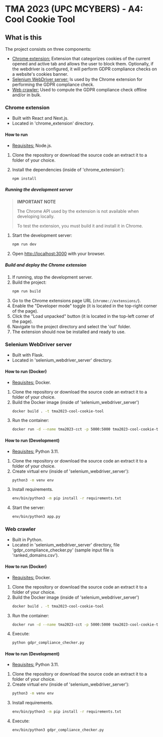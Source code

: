 # TMA 2023 (UPC MCYBERS) - A4: Cool Cookie Tool

## What is this

The project consists on three components:
- <u>Chrome extension:</u> Extension that categorizes cookies of the current opened and active tab and allows the user to block them. Optionally, if the webdriver is configured, it will perform GDPR compliance checks on a website's cookies banner.
- <u>Selenium WebDriver server:</u> Is used by the Chrome extension for performing the GDPR compliance check.
- <u>Web crawler:</u> Used to compute the GDPR compliance check offline and/or in bulk.


### Chrome extension
- Built with React and Next.js.
- Located in 'chrome_extension' directory.

#### How to run
- <u>Requisites:</u> Node.js.
1. Clone the repository or download the source code an extract it to a folder of your choice.

2. Install the dependencies (inside of 'chrome_extension'):
    ```bash
    npm install
    ```
##### Running the development server
> **IMPORTANT NOTE**
>
> The Chrome API used by the extension is not available when developing locally. 
> 
> To test the extension, you must build it and install it in Chrome.

1. Start the development server:
   ```bash
   npm run dev
   ```
2. Open [http://localhost:3000](http://localhost:3000) with your browser.

##### Build and deploy the Chrome extension
1. If running, stop the development server.
2. Build the project:
    ```bash
    npm run build
    ```
3. Go to the Chrome extensions page URL (`chrome://extensions/`).
4. Enable the "Developer mode" toggle (it is located in the top-right corner of the page).
5. Click the "Load unpacked" button (it is located in the top-left corner of the page).
6. Navigate to the project directory and select the 'out' folder.
7. The extension should now be installed and ready to use.

### Selenium WebDriver server
- Built with Flask.
- Located in 'selenium_webdriver_server' directory.

#### How to run (Docker)
- <u>Requisites:</u> Docker.
1. Clone the repository or download the source code an extract it to a folder of your choice.
2. Build the Docker image (inside of 'selenium_webdriver_server')
	```bash
    docker build . -t tma2023-cool-cookie-tool
    ```
3. Run the container:
    ```bash
    docker run -d --name tma2023-cct -p 5000:5000 tma2023-cool-cookie-tool
    ```

#### How to run (Development)
- <u>Requisites:</u> Python 3.11.
1. Clone the repository or download the source code an extract it to a folder of your choice.
2. Create virtual env (inside of 'selenium_webdriver_server'):
    ```bash
    python3 -m venv env
    ```
2. Install requirements.
	```bash
    env/bin/python3 -m pip install -r requirements.txt
    ```
3. Start the server:
    ```bash
    env/bin/python3 app.py
    ```


### Web crawler
- Built in Python.
- Located in 'selenium_webdriver_server' directory, file 'gdpr_compliance_checker.py' (sample input file is 'ranked_domains.csv').

#### How to run (Docker)
- <u>Requisites:</u> Docker.
1. Clone the repository or download the source code an extract it to a folder of your choice.
2. Build the Docker image (inside of 'selenium_webdriver_server')
	```bash
    docker build . -t tma2023-cool-cookie-tool
    ```
3. Run the container:
    ```bash
    docker run -d --name tma2023-cct -p 5000:5000 tma2023-cool-cookie-tool bash
    ```
4. Execute:
    ```bash
    python gdpr_compliance_checker.py
    ```

#### How to run (Development)
- <u>Requisites:</u> Python 3.11.
1. Clone the repository or download the source code an extract it to a folder of your choice.
2. Create virtual env (inside of 'selenium_webdriver_server'):
    ```bash
    python3 -m venv env
    ```
2. Install requirements.
	```bash
    env/bin/python3 -m pip install -r requirements.txt
    ```
3. Execute:
    ```bash
    env/bin/python3 gdpr_compliance_checker.py
    ```